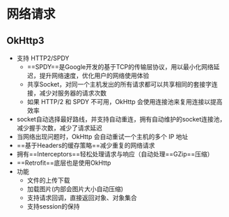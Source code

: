 # 网络请求

## OkHttp3

- 支持 HTTP2/SPDY 
  - ==SPDY==是Google开发的基于TCP的传输层协议，用以最小化网络延迟，提升网络速度，优化用户的网络使用体验
  - 共享Socket，对同一个主机发出的所有请求都可以共享相同的套接字连接，减少对服务器的请求次数
  - 如果 HTTP/2 和 SPDY 不可用，OkHttp 会使用连接池来复用连接以提高效率
- socket自动选择最好路线，并支持自动重连，拥有自动维护的socket连接池，减少握手次数，减少了请求延迟
- 当网络出现问题时，OkHttp 会自动重试一个主机的多个 IP 地址
- ==基于Headers的缓存策略==减少重复的网络请求
- 拥有==Interceptors==轻松处理请求与响应（自动处理==GZip==压缩）
- ==Retrofit==底层也是使用OkHttp
- 功能
  - 文件的上传下载
  - 加载图片(内部会图片大小自动压缩)
  - 支持请求回调，直接返回对象、对象集合
  - 支持session的保持



